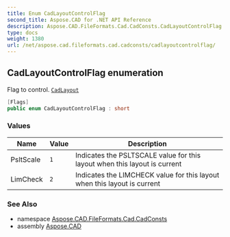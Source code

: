 ```yaml
---
title: Enum CadLayoutControlFlag
second_title: Aspose.CAD for .NET API Reference
description: Aspose.CAD.FileFormats.Cad.CadConsts.CadLayoutControlFlag enum. Flag to control. CadLayout
type: docs
weight: 1380
url: /net/aspose.cad.fileformats.cad.cadconsts/cadlayoutcontrolflag/
---
```

## CadLayoutControlFlag enumeration

Flag to control. [`CadLayout`](../../aspose.cad.fileformats.cad.cadobjects/cadlayout/)

```csharp
[Flags]
public enum CadLayoutControlFlag : short
```

### Values

| Name | Value | Description |
| --- | --- | --- |
| PsltScale | `1` | Indicates the PSLTSCALE value for this layout when this layout is current |
| LimCheck | `2` | Indicates the LIMCHECK value for this layout when this layout is current |

### See Also

* namespace [Aspose.CAD.FileFormats.Cad.CadConsts](../../aspose.cad.fileformats.cad.cadconsts/)
* assembly [Aspose.CAD](../../)


